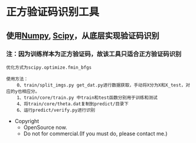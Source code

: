# 正方验证码识别工具
## 使用[Numpy](http://www.numpy.org/), [Scipy](https://www.scipy.org/)，从底层实现验证码识别
### 注：因为训练样本为正方验证码，故该工具只适合正方验证码识别

    优化方式为scipy.optimize.fmin_bfgs

    使用方法：
        0、train/split_imgs.py get_dat.py进行数据获取，手动将X分为X和X_test，对应的y也相应分。
        1、train/core/train.py 中train和test函数分别用于训练和测试
        4、将train/core/theta.dat复制到predict/目录下
        6、运行predict/verify.py进行识别

* Copyright
  * OpenSource now.
  * Do not for commercial.(If you must do, please contact me.)